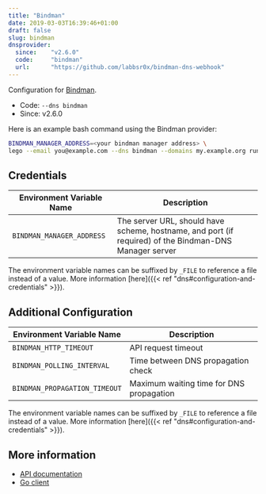 ```yaml
---
title: "Bindman"
date: 2019-03-03T16:39:46+01:00
draft: false
slug: bindman
dnsprovider:
  since:    "v2.6.0"
  code:     "bindman"
  url:      "https://github.com/labbsr0x/bindman-dns-webhook"
---
```


<!-- THIS DOCUMENTATION IS AUTO-GENERATED. PLEASE DO NOT EDIT. -->
<!-- providers/dns/bindman/bindman.toml -->
<!-- THIS DOCUMENTATION IS AUTO-GENERATED. PLEASE DO NOT EDIT. -->


Configuration for [Bindman](https://github.com/labbsr0x/bindman-dns-webhook).


<!--more-->

- Code: `--dns bindman`
- Since: v2.6.0


Here is an example bash command using the Bindman provider:

```bash
BINDMAN_MANAGER_ADDRESS=<your bindman manager address> \
lego --email you@example.com --dns bindman --domains my.example.org run
```




## Credentials

| Environment Variable Name | Description |
|-----------------------|-------------|
| `BINDMAN_MANAGER_ADDRESS` | The server URL, should have scheme, hostname, and port (if required) of the Bindman-DNS Manager server |

The environment variable names can be suffixed by `_FILE` to reference a file instead of a value.
More information [here]({{< ref "dns#configuration-and-credentials" >}}).


## Additional Configuration

| Environment Variable Name | Description |
|--------------------------------|-------------|
| `BINDMAN_HTTP_TIMEOUT` | API request timeout |
| `BINDMAN_POLLING_INTERVAL` | Time between DNS propagation check |
| `BINDMAN_PROPAGATION_TIMEOUT` | Maximum waiting time for DNS propagation |

The environment variable names can be suffixed by `_FILE` to reference a file instead of a value.
More information [here]({{< ref "dns#configuration-and-credentials" >}}).




## More information

- [API documentation](https://gitlab.isc.org/isc-projects/bind9)
- [Go client](https://github.com/labbsr0x/bindman-dns-webhook)

<!-- THIS DOCUMENTATION IS AUTO-GENERATED. PLEASE DO NOT EDIT. -->
<!-- providers/dns/bindman/bindman.toml -->
<!-- THIS DOCUMENTATION IS AUTO-GENERATED. PLEASE DO NOT EDIT. -->

